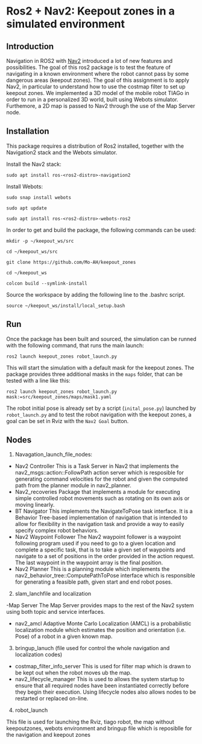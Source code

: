 # Ros2 + Nav2: Keepout zones in a simulated environment

## Introduction
Navigation in ROS2 with [Nav2](https://navigation.ros.org/) introduced a lot of new features and possibilities. The goal of this ros2 package is to test the feature of navigating in a known environment where the robot cannot pass by some dangerous areas (keepout zones).
The goal of this assignment is to apply Nav2, in particular to understand how to use the costmap filter to set up keepout zones. 
We implemented a 3D model of the mobile robot TIAGo in order to run in a personalized 3D world, built using Webots simulator. 
Furthemore, a 2D map is passed to Nav2 through the use of the Map Server node. 


## Installation
This package requires a distribution of Ros2 installed, together with the Navigation2 stack and the Webots simulator.

Install the Nav2 stack:
```bashscript
sudo apt install ros-<ros2-distro>-navigation2
```
Install Webots:
```bashscript
sudo snap install webots

sudo apt update

sudo apt install ros-<ros2-distro>-webots-ros2
```

In order to get and build the package, the following commands can be used:
```bashscript
mkdir -p ~/keepout_ws/src

cd ~/keepout_ws/src

git clone https://github.com/Mo-AH/keepout_zones

cd ~/keepout_ws

colcon build --symlink-install 
```

Source the workspace by adding the following line to the .bashrc script.
```bashscript
source ~/keepout_ws/install/local_setup.bash
```


## Run
Once the package has been built and sourced, the simulation can be runned with the following command, that runs the main launch:

```bashscript
ros2 launch keepout_zones robot_launch.py
```

This will start the simulation with a default mask for the keepout zones. The package provides three additional masks in the `maps` folder, that can be tested with a line like this:

```bashscript
ros2 launch keepout_zones robot_launch.py mask:=src/keepout_zones/maps/mask1.yaml
```

The robot initial pose is already set by a script (`inital_pose.py`) launched by `robot_launch.py` and to test the robot navigation with the keepout zones, a goal can be set in Rviz with the `Nav2 Goal` button.



## Nodes
1. Navagation_launch_file_nodes:

- Nav2 Controller
This is a Task Server in Nav2 that implements the nav2_msgs::action::FollowPath action server which is resposible for generating command velocities for the robot and 
given the computed path from the planner module in nav2_planner.
- Nav2_recoveries
Package that implements a module for executing simple controlled robot movements such as rotating on its own axis or moving linearly.
- BT Navigator
This implements the NavigateToPose task interface. 
It is a Behavior Tree-based implementation of navigation that is intended to allow for flexibility in the navigation task and provide a way to easily 
specify complex robot behaviors.
- Nav2 Waypoint Follower
The Nav2 waypoint follower is a waypoint following program used if you need to go to a given location and complete a specific task,
that is to take a given set of waypoints and navigate to a set of positions in the order provided in the action request. 
The last waypoint in the waypoint array is the final position.
- Nav2 Planner
This is a planning module which implements the nav2_behavior_tree::ComputePathToPose interface which is responsible for generating a feasible 
path, given start and end robot poses.

2. slam_lanchfile and localization

-Map Server
The Map Server provides maps to the rest of the Nav2 system using both topic and service interfaces.
- nav2_amcl 
Adaptive Monte Carlo Localization (AMCL) is a probabilistic localization module which estimates the position and orientation (i.e. Pose) of a robot in a given known map.

3. bringup_lanuch (file used for control the whole navigation and localization codes)

- costmap_filter_info_server
This is used for filter map which is drawn to be kept out when the robot moves ub the map.
- nav2_lifecycle_manager 
This is used to allows the system startup to ensure that all required nodes have been instantiated correctly before they begin their execution. 
Using lifecycle nodes also allows nodes to be restarted or replaced on-line.

4. robot_launch 

This file is used for launching the Rviz, tiago robot, the map without keepoutzones, webots environment and bringup file which is reposiblle for the navigation and keepout zones 



